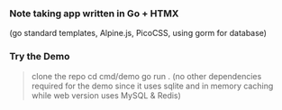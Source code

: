 ### Note taking app written in Go + HTMX
(go standard templates, Alpine.js, PicoCSS, using gorm for database)

### Try the Demo
> clone the repo
> cd cmd/demo
> go run .
(no other dependencies required for the demo since it uses sqlite and in memory caching while web version uses MySQL & Redis)
